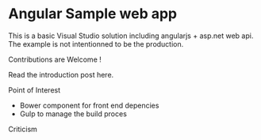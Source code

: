 # Angular Sample web app

This is a basic Visual Studio solution including angularjs + asp.net web api.
The example is not intentionned to be the production.

Contributions are Welcome ! 

Read the introduction post here. 


Point of Interest
- Bower component for front end depencies
- Gulp to manage the build proces

Criticism